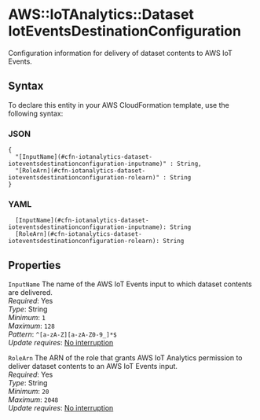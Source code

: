 # AWS::IoTAnalytics::Dataset IotEventsDestinationConfiguration<a name="aws-properties-iotanalytics-dataset-ioteventsdestinationconfiguration"></a>

Configuration information for delivery of dataset contents to AWS IoT Events\.

## Syntax<a name="aws-properties-iotanalytics-dataset-ioteventsdestinationconfiguration-syntax"></a>

To declare this entity in your AWS CloudFormation template, use the following syntax:

### JSON<a name="aws-properties-iotanalytics-dataset-ioteventsdestinationconfiguration-syntax.json"></a>

```
{
  "[InputName](#cfn-iotanalytics-dataset-ioteventsdestinationconfiguration-inputname)" : String,
  "[RoleArn](#cfn-iotanalytics-dataset-ioteventsdestinationconfiguration-rolearn)" : String
}
```

### YAML<a name="aws-properties-iotanalytics-dataset-ioteventsdestinationconfiguration-syntax.yaml"></a>

```
  [InputName](#cfn-iotanalytics-dataset-ioteventsdestinationconfiguration-inputname): String
  [RoleArn](#cfn-iotanalytics-dataset-ioteventsdestinationconfiguration-rolearn): String
```

## Properties<a name="aws-properties-iotanalytics-dataset-ioteventsdestinationconfiguration-properties"></a>

`InputName` <a name="cfn-iotanalytics-dataset-ioteventsdestinationconfiguration-inputname"></a>
The name of the AWS IoT Events input to which dataset contents are delivered\.  
_Required_: Yes  
_Type_: String  
_Minimum_: `1`  
_Maximum_: `128`  
_Pattern_: `^[a-zA-Z][a-zA-Z0-9_]*$`  
_Update requires_: [No interruption](https://docs.aws.amazon.com/AWSCloudFormation/latest/UserGuide/using-cfn-updating-stacks-update-behaviors.html#update-no-interrupt)

`RoleArn` <a name="cfn-iotanalytics-dataset-ioteventsdestinationconfiguration-rolearn"></a>
The ARN of the role that grants AWS IoT Analytics permission to deliver dataset contents to an AWS IoT Events input\.  
_Required_: Yes  
_Type_: String  
_Minimum_: `20`  
_Maximum_: `2048`  
_Update requires_: [No interruption](https://docs.aws.amazon.com/AWSCloudFormation/latest/UserGuide/using-cfn-updating-stacks-update-behaviors.html#update-no-interrupt)

